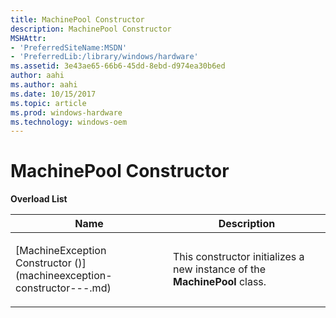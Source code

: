 ```yaml
---
title: MachinePool Constructor
description: MachinePool Constructor
MSHAttr:
- 'PreferredSiteName:MSDN'
- 'PreferredLib:/library/windows/hardware'
ms.assetid: 3e43ae65-66b6-45dd-8ebd-d974ea30b6ed
author: aahi
ms.author: aahi
ms.date: 10/15/2017
ms.topic: article
ms.prod: windows-hardware
ms.technology: windows-oem
---
```


# MachinePool Constructor


**Overload List**

<table>
<colgroup>
<col width="50%" />
<col width="50%" />
</colgroup>
<thead>
<tr class="header">
<th>Name</th>
<th>Description</th>
</tr>
</thead>
<tbody>
<tr class="odd">
<td><p>[MachineException Constructor ()](machineexception-constructor---.md)</p></td>
<td><p>This constructor initializes a new instance of the <strong>MachinePool</strong> class.</p></td>
</tr>
</tbody>
</table>

 

 

 






